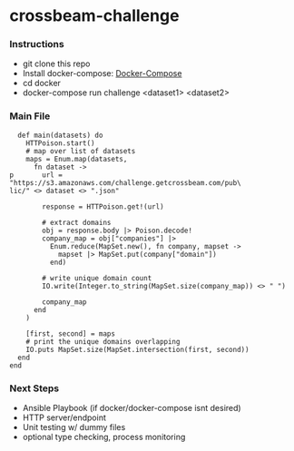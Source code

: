 # crossbeam-challenge

### Instructions
* git clone this repo
* Install docker-compose: [Docker-Compose](https://docs.docker.com/compose/install/)
* cd docker
* docker-compose run challenge \<dataset1\> \<dataset2\>


### Main File

```defmodule Challenge do                                                 
  def main(datasets) do                                                
    HTTPoison.start()                                                  
    # map over list of datasets                                        
    maps = Enum.map(datasets,                                          
      fn dataset ->                                                    
p       url = "https://s3.amazonaws.com/challenge.getcrossbeam.com/pub\
lic/" <> dataset <> ".json"                                            
                                                                       
        response = HTTPoison.get!(url)                                 
                                                                       
        # extract domains                                              
        obj = response.body |> Poison.decode!                          
        company_map = obj["companies"] |>                              
          Enum.reduce(MapSet.new(), fn company, mapset ->              
            mapset |> MapSet.put(company["domain"])                    
          end)                                                         
                                                                       
        # write unique domain count                                    
        IO.write(Integer.to_string(MapSet.size(company_map)) <> " ")   
                                                                       
        company_map                                                    
      end                                                              
    )                                                                  
                                                                       
    [first, second] = maps                                             
    # print the unique domains overlapping                             
    IO.puts MapSet.size(MapSet.intersection(first, second))            
  end                                                                  
end
```

### Next Steps
* Ansible Playbook (if docker/docker-compose isnt desired)
* HTTP server/endpoint
* Unit testing w/ dummy files
* optional type checking, process monitoring
